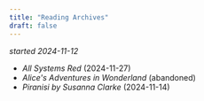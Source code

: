 ```yaml
---
title: "Reading Archives"
draft: false
---
```


_started 2024-11-12_
- _All Systems Red_ (2024-11-27)
- _Alice's Adventures in Wonderland_ (abandoned)
- _Piranisi by Susanna Clarke_ (2024-11-14)